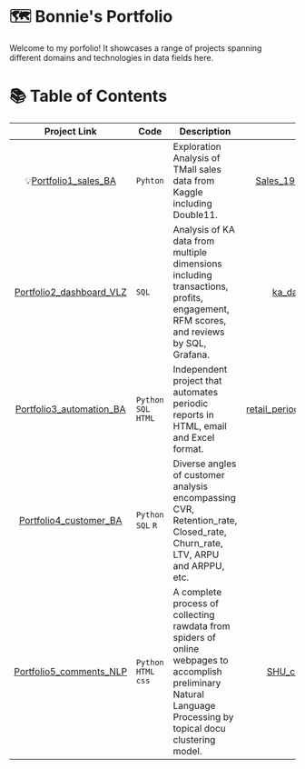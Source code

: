 # 🗺 Bonnie's Portfolio
Welcome to my porfolio! It showcases a range of projects spanning different domains and technologies in data fields here.

# 📚 Table of Contents

| Project Link | Code | Description | Core File |
| :---: | --- | --- | :---: |
| 💡[Portfolio1_sales_BA](Portfolio1_sales_EDA) | `Pyhton` | Exploration Analysis of TMall sales data from Kaggle including Double11. | [Sales_19Dec_overview.ipynb](Sales_19Dec_overview.ipynb) |
| [Portfolio2_dashboard_VLZ](Portfolio2_ka_dashboard_VLZ) | `SQL` | Analysis of KA data from multiple dimensions including transactions, profits, engagement, RFM scores, and reviews by SQL, Grafana. | [ka_dashboard_sql.sql](./ka_dashboard_sql.sql) |
| [Portfolio3_automation_BA](Portfolio3_automated_periodic_reports_BA) | `Python` `SQL` `HTML` | Independent project that automates periodic reports in HTML, email and Excel format. | [retail_periodic_report_auto.ipynb](retail_weekly_monthly_report_auto.ipynb)_ |
| [Portfolio4_customer_BA](Portfolio4_customer_analysis_BA) | `Python` `SQL` `R` | Diverse angles of customer analysis encompassing CVR, Retention_rate, Closed_rate, Churn_rate, LTV, ARPU and ARPPU, etc. | null |
| [Portfolio5_comments_NLP](Portfolio5_comments_NLP) |  `Python` `HTML` `css` | A complete process of collecting rawdata from spiders of online webpages to accomplish preliminary Natural Language Processing by topical docu clustering model. | [SHU_comments_NLP.py](Portfolio5_comments_NLP/thesis_project/SHU_comments_NLP.py) |

